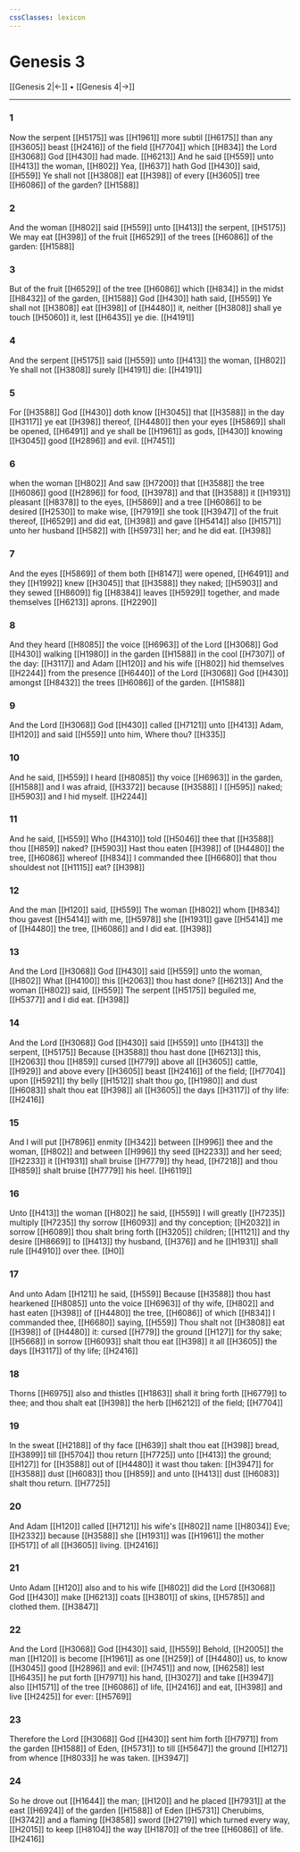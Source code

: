 ```yaml
---
cssClasses: lexicon
---
```

# Genesis 3

[[Genesis 2|←]] • [[Genesis 4|→]]

---

### 1
Now the serpent [[H5175]] was [[H1961]] more subtil [[H6175]] than any [[H3605]] beast [[H2416]] of the field [[H7704]] which [[H834]] the Lord [[H3068]] God [[H430]] had made. [[H6213]] And he said [[H559]] unto [[H413]] the woman, [[H802]] Yea, [[H637]] hath God [[H430]] said, [[H559]] Ye shall not [[H3808]] eat [[H398]] of every [[H3605]] tree [[H6086]] of the garden? [[H1588]]

### 2
And the woman [[H802]] said [[H559]] unto [[H413]] the serpent, [[H5175]] We may eat [[H398]] of the fruit [[H6529]] of the trees [[H6086]] of the garden: [[H1588]]

### 3
But of the fruit [[H6529]] of the tree [[H6086]] which [[H834]] in the midst [[H8432]] of the garden, [[H1588]] God [[H430]] hath said, [[H559]] Ye shall not [[H3808]] eat [[H398]] of [[H4480]] it, neither [[H3808]] shall ye touch [[H5060]] it, lest [[H6435]] ye die. [[H4191]]

### 4
And the serpent [[H5175]] said [[H559]] unto [[H413]] the woman, [[H802]] Ye shall not [[H3808]] surely [[H4191]] die: [[H4191]]

### 5
For [[H3588]] God [[H430]] doth know [[H3045]] that [[H3588]] in the day [[H3117]] ye eat [[H398]] thereof, [[H4480]] then your eyes [[H5869]] shall be opened, [[H6491]] and ye shall be [[H1961]] as gods, [[H430]] knowing [[H3045]] good [[H2896]] and evil. [[H7451]]

### 6
when the woman [[H802]] And saw [[H7200]] that [[H3588]] the tree [[H6086]] good [[H2896]] for food, [[H3978]] and that [[H3588]] it [[H1931]] pleasant [[H8378]] to the eyes, [[H5869]] and a tree [[H6086]] to be desired [[H2530]] to make wise, [[H7919]] she took [[H3947]] of the fruit thereof, [[H6529]] and did eat, [[H398]] and gave [[H5414]] also [[H1571]] unto her husband [[H582]] with [[H5973]] her; and he did eat. [[H398]]

### 7
And the eyes [[H5869]] of them both [[H8147]] were opened, [[H6491]] and they [[H1992]] knew [[H3045]] that [[H3588]] they naked; [[H5903]] and they sewed [[H8609]] fig [[H8384]] leaves [[H5929]] together, and made themselves [[H6213]] aprons. [[H2290]]

### 8
And they heard [[H8085]] the voice [[H6963]] of the Lord [[H3068]] God [[H430]] walking [[H1980]] in the garden [[H1588]] in the cool [[H7307]] of the day: [[H3117]] and Adam [[H120]] and his wife [[H802]] hid themselves [[H2244]] from the presence [[H6440]] of the Lord [[H3068]] God [[H430]] amongst [[H8432]] the trees [[H6086]] of the garden. [[H1588]]

### 9
And the Lord [[H3068]] God [[H430]] called [[H7121]] unto [[H413]] Adam, [[H120]] and said [[H559]] unto him, Where thou? [[H335]]

### 10
And he said, [[H559]] I heard [[H8085]] thy voice [[H6963]] in the garden, [[H1588]] and I was afraid, [[H3372]] because [[H3588]] I [[H595]] naked; [[H5903]] and I hid myself. [[H2244]]

### 11
And he said, [[H559]] Who [[H4310]] told [[H5046]] thee that [[H3588]] thou [[H859]] naked? [[H5903]] Hast thou eaten [[H398]] of [[H4480]] the tree, [[H6086]] whereof [[H834]] I commanded thee [[H6680]] that thou shouldest not [[H1115]] eat? [[H398]]

### 12
And the man [[H120]] said, [[H559]] The woman [[H802]] whom [[H834]] thou gavest [[H5414]] with me, [[H5978]] she [[H1931]] gave [[H5414]] me of [[H4480]] the tree, [[H6086]] and I did eat. [[H398]]

### 13
And the Lord [[H3068]] God [[H430]] said [[H559]] unto the woman, [[H802]] What [[H4100]] this [[H2063]] thou hast done? [[H6213]] And the woman [[H802]] said, [[H559]] The serpent [[H5175]] beguiled me, [[H5377]] and I did eat. [[H398]]

### 14
And the Lord [[H3068]] God [[H430]] said [[H559]] unto [[H413]] the serpent, [[H5175]] Because [[H3588]] thou hast done [[H6213]] this, [[H2063]] thou [[H859]] cursed [[H779]] above all [[H3605]] cattle, [[H929]] and above every [[H3605]] beast [[H2416]] of the field; [[H7704]] upon [[H5921]] thy belly [[H1512]] shalt thou go, [[H1980]] and dust [[H6083]] shalt thou eat [[H398]] all [[H3605]] the days [[H3117]] of thy life: [[H2416]]

### 15
And I will put [[H7896]] enmity [[H342]] between [[H996]] thee and the woman, [[H802]] and between [[H996]] thy seed [[H2233]] and her seed; [[H2233]] it [[H1931]] shall bruise [[H7779]] thy head, [[H7218]] and thou [[H859]] shalt bruise [[H7779]] his heel. [[H6119]]

### 16
Unto [[H413]] the woman [[H802]] he said, [[H559]] I will greatly [[H7235]] multiply [[H7235]] thy sorrow [[H6093]] and thy conception; [[H2032]] in sorrow [[H6089]] thou shalt bring forth [[H3205]] children; [[H1121]] and thy desire [[H8669]] to [[H413]] thy husband, [[H376]] and he [[H1931]] shall rule [[H4910]] over thee. [[H0]]

### 17
And unto Adam [[H121]] he said, [[H559]] Because [[H3588]] thou hast hearkened [[H8085]] unto the voice [[H6963]] of thy wife, [[H802]] and hast eaten [[H398]] of [[H4480]] the tree, [[H6086]] of which [[H834]] I commanded thee, [[H6680]] saying, [[H559]] Thou shalt not [[H3808]] eat [[H398]] of [[H4480]] it: cursed [[H779]] the ground [[H127]] for thy sake; [[H5668]] in sorrow [[H6093]] shalt thou eat [[H398]] it all [[H3605]] the days [[H3117]] of thy life; [[H2416]]

### 18
Thorns [[H6975]] also and thistles [[H1863]] shall it bring forth [[H6779]] to thee; and thou shalt eat [[H398]] the herb [[H6212]] of the field; [[H7704]]

### 19
In the sweat [[H2188]] of thy face [[H639]] shalt thou eat [[H398]] bread, [[H3899]] till [[H5704]] thou return [[H7725]] unto [[H413]] the ground; [[H127]] for [[H3588]] out of [[H4480]] it wast thou taken: [[H3947]] for [[H3588]] dust [[H6083]] thou [[H859]] and unto [[H413]] dust [[H6083]] shalt thou return. [[H7725]]

### 20
And Adam [[H120]] called [[H7121]] his wife's [[H802]] name [[H8034]] Eve; [[H2332]] because [[H3588]] she [[H1931]] was [[H1961]] the mother [[H517]] of all [[H3605]] living. [[H2416]]

### 21
Unto Adam [[H120]] also and to his wife [[H802]] did the Lord [[H3068]] God [[H430]] make [[H6213]] coats [[H3801]] of skins, [[H5785]] and clothed them. [[H3847]]

### 22
And the Lord [[H3068]] God [[H430]] said, [[H559]] Behold, [[H2005]] the man [[H120]] is become [[H1961]] as one [[H259]] of [[H4480]] us, to know [[H3045]] good [[H2896]] and evil: [[H7451]] and now, [[H6258]] lest [[H6435]] he put forth [[H7971]] his hand, [[H3027]] and take [[H3947]] also [[H1571]] of the tree [[H6086]] of life, [[H2416]] and eat, [[H398]] and live [[H2425]] for ever: [[H5769]]

### 23
Therefore the Lord [[H3068]] God [[H430]] sent him forth [[H7971]] from the garden [[H1588]] of Eden, [[H5731]] to till [[H5647]] the ground [[H127]] from whence [[H8033]] he was taken. [[H3947]]

### 24
So he drove out [[H1644]] the man; [[H120]] and he placed [[H7931]] at the east [[H6924]] of the garden [[H1588]] of Eden [[H5731]] Cherubims, [[H3742]] and a flaming [[H3858]] sword [[H2719]] which turned every way, [[H2015]] to keep [[H8104]] the way [[H1870]] of the tree [[H6086]] of life. [[H2416]]
